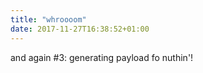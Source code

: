 ```yaml
---
title: "whroooom"
date: 2017-11-27T16:38:52+01:00
---
```


and again #3: generating payload fo nuthin'!